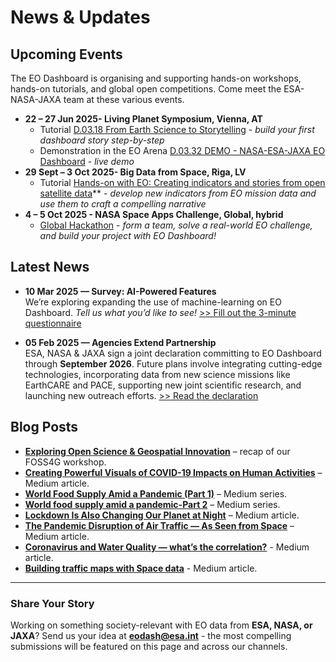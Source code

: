 # News & Updates

## Upcoming Events

The EO Dashboard is organising and supporting hands-on workshops, hands-on tutorials, and global open competitions. Come meet the ESA-NASA-JAXA team at these various events. 

* **22 – 27 Jun 2025- Living Planet Symposium, Vienna, AT**
  *   Tutorial [D.03.18 From Earth Science to Storytelling](https://lps25.esa.int/programme/programme-session/?id=7A4E4BC9-92EE-41D3-8A3A-62FF63DC914E) -  *build your first dashboard story step-by-step*
  *   Demonstration in the EO Arena [D.03.32 DEMO - NASA-ESA-JAXA EO Dashboard](https://lps25.esa.int/programme/programme-session/?id=7A613D5A-F956-41EF-B520-EE0A71549B47) - *live demo*
* **29 Sept – 3 Oct 2025- Big Data from Space, Riga, LV**
  *   Tutorial [Hands-on with EO: Creating indicators and stories from open satellite data](https://www.bigdatafromspace2025.org/satellite-event-submission)** -  *develop new indicators from EO mission data and use them to craft a compelling narrative*
* **4 – 5 Oct 2025 - NASA Space Apps Challenge, Global, hybrid**
  *   [Global Hackathon](https://www.spaceappschallenge.org) - *form a team, solve a real-world EO challenge, and build your project with EO Dashboard!*

## Latest News

- **10 Mar 2025 — Survey: AI-Powered Features**  
  We’re exploring expanding the use of machine-learning on EO Dashboard. *Tell us what you’d like to see!* 
  [ >> Fill out the 3-minute questionnaire](https://forms.office.com/Pages/ResponsePage.aspx?id=0Kxcmu8r102sXH6-H1T0laW1G4eQe39LnE1OD1qEn2xUODdPSEJUV0pKU1E1NFZXNDFIQUs4T1o1Sy4u)

- **05 Feb 2025 — Agencies Extend Partnership**  
  ESA, NASA & JAXA sign a joint declaration committing to EO Dashboard through **September 2026**. Future plans involve integrating cutting-edge technologies, incorporating data from new science missions like EarthCARE and PACE, supporting new joint  scientific research, and launching new outreach efforts.
  [>> Read the declaration](https://raw.githubusercontent.com/eurodatacube/eodash-assets/refs/heads/main/stories/news/2024Joint%20Declaration_draftA-MM-AA_NS_JAXA.pdf)

## Blog Posts

- **[Exploring Open Science & Geospatial Innovation](https://eo4society.esa.int/2023/07/03/exploring-open-science-and-geospatial-innovation-the-nasa-esa-jaxa-eo-dashboard-workshop-at-foss4g-2023/)** – recap of our FOSS4G workshop.  
- **[Creating Powerful Visuals of COVID-19 Impacts on Human Activities](https://medium.com/euro-data-cube/creating-powerful-visuals-of-covid-19-impacts-on-human-activities-8879fa75121d)** – Medium article.  
- **[World Food Supply Amid a Pandemic (Part 1)](https://medium.com/euro-data-cube/world-food-supply-amid-a-pandemic-3940ef855f07)** – Medium series.
- **[World food supply amid a pandemic-Part 2](https://medium.com/euro-data-cube/world-food-supply-amid-a-pandemic-87215c8edbdc)** – Medium series.
- **[Lockdown Is Also Changing Our Planet at Night](https://medium.com/euro-data-cube/lockdown-is-also-changing-our-planet-at-night-520deffec252)** – Medium article.
- **[The Pandemic Disruption of Air Traffic — As Seen from Space](https://medium.com/euro-data-cube/the-pandemic-disruption-of-air-traffic-as-seen-from-space-6dad64201b9a)** – Medium article.  
- **[Coronavirus and Water Quality — what’s the correlation?](https://medium.com/euro-data-cube/coronavirus-and-water-quality-whats-the-correlation-bf727d343e61)** - Medium article. 
- **[Building traffic maps with Space data](https://medium.com/euro-data-cube/building-traffic-maps-with-space-data-%EF%B8%8F-fd894a847792)** - Medium article.  

---

### Share Your Story

Working on something society-relevant with EO data from **ESA, NASA, or JAXA**? Send us your idea at **<eodash@esa.int>** - the most compelling submissions will be featured on this page and across our channels.



